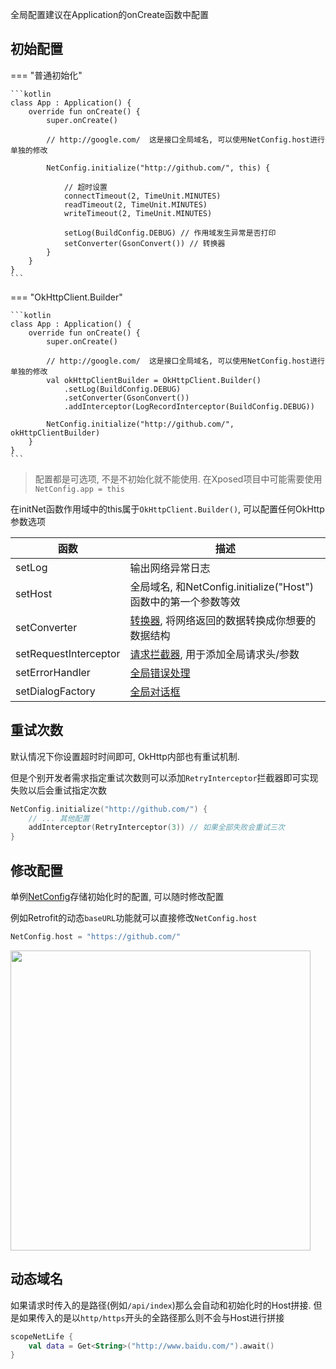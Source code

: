 全局配置建议在Application的onCreate函数中配置

## 初始配置

=== "普通初始化"

    ```kotlin
    class App : Application() {
        override fun onCreate() {
            super.onCreate()
    
            // http://google.com/  这是接口全局域名, 可以使用NetConfig.host进行单独的修改
    
            NetConfig.initialize("http://github.com/", this) {
    
                // 超时设置
                connectTimeout(2, TimeUnit.MINUTES)
                readTimeout(2, TimeUnit.MINUTES)
                writeTimeout(2, TimeUnit.MINUTES)
    
                setLog(BuildConfig.DEBUG) // 作用域发生异常是否打印
                setConverter(GsonConvert()) // 转换器
            }
        }
    }
    ```

=== "OkHttpClient.Builder"

    ```kotlin
    class App : Application() {
        override fun onCreate() {
            super.onCreate()
    
            // http://google.com/  这是接口全局域名, 可以使用NetConfig.host进行单独的修改
            val okHttpClientBuilder = OkHttpClient.Builder()
                .setLog(BuildConfig.DEBUG)
                .setConverter(GsonConvert())
                .addInterceptor(LogRecordInterceptor(BuildConfig.DEBUG))
    
            NetConfig.initialize("http://github.com/", okHttpClientBuilder)
        }
    }
    ```

> 配置都是可选项, 不是不初始化就不能使用. 在Xposed项目中可能需要使用 `NetConfig.app = this`

在initNet函数作用域中的this属于`OkHttpClient.Builder()`, 可以配置任何OkHttp参数选项

| 函数 | 描述 |
|-|-|
| setLog | 输出网络异常日志 |
| setHost | 全局域名, 和NetConfig.initialize("Host")函数中的第一个参数等效 |
| setConverter | [转换器](converter.md), 将网络返回的数据转换成你想要的数据结构 |
| setRequestInterceptor | [请求拦截器](interceptor.md), 用于添加全局请求头/参数 |
| setErrorHandler | [全局错误处理](error-handle.md) |
| setDialogFactory | [全局对话框](auto-dialog.md) |

## 重试次数

默认情况下你设置超时时间即可, OkHttp内部也有重试机制.

但是个别开发者需求指定重试次数则可以添加`RetryInterceptor`拦截器即可实现失败以后会重试指定次数

```kotlin
NetConfig.initialize("http://github.com/") {
    // ... 其他配置
    addInterceptor(RetryInterceptor(3)) // 如果全部失败会重试三次
}
```


## 修改配置

单例[NetConfig](api/-net/com.drake.net/-net-config/index.html)存储初始化时的配置, 可以随时修改配置

例如Retrofit的动态`baseURL`功能就可以直接修改`NetConfig.host`

```kotlin
NetConfig.host = "https://github.com/"
```

<img src="https://s2.loli.net/2022/02/23/1n8djBbypHYTta9.png" width="480"/>

## 动态域名

如果请求时传入的是路径(例如`/api/index`)那么会自动和初始化时的Host拼接. 但是如果传入的是以`http/https`开头的全路径那么则不会与Host进行拼接

```kotlin
scopeNetLife {
    val data = Get<String>("http://www.baidu.com/").await()
}
```


